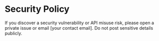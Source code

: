 # Security Policy
If you discover a security vulnerability or API misuse risk, please open a private issue or email [your contact email].
Do not post sensitive details publicly.
